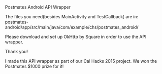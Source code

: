 Postmates Android API Wrapper

The files you need(besides MainActivity and TestCallback) are in: postmates-android/app/src/main/java/com/example/chs/postmates_android/

Please download and set up OkHttp by Square in order to use the API wrapper.

Thank you!

I made this API wrapper as part of our Cal Hacks 2015 project. 
We won the Postmates $1000 prize for it!
